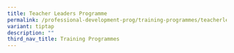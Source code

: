 ```yaml
---
title: Teacher Leaders Programme
permalink: /professional-development-prog/training-programmes/teacherleadersprogramme/
variant: tiptap
description: ""
third_nav_title: Training Programmes
---
```

